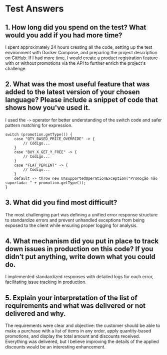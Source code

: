 # Test Answers

## 1. How long did you spend on the test? What would you add if you had more time?

I spent approximately 24 hours creating all the code, setting up the test environment with Docker Compose, and preparing the project description on GitHub. If I had more time, I would create a product registration feature with or without promotions via the API to further enrich the project's challenge.

## 2. What was the most useful feature that was added to the latest version of your chosen language? Please include a snippet of code that shows how you've used it.

I used the `->` operator for better understanding of the switch code and safer pattern matching for expression.

```
switch (promotion.getType()) {
    case "QTY_BASED_PRICE_OVERRIDE" -> {
        // Código...
    }
    case "BUY_X_GET_Y_FREE" -> {
        // Código...
    }
    case "FLAT_PERCENT" -> {
        // Código...
    }
    default -> throw new UnsupportedOperationException("Promoção não suportada: " + promotion.getType());
}
```

## 3. What did you find most difficult?

The most challenging part was defining a unified error response structure to standardize errors and prevent unhandled exceptions from being exposed to the client while ensuring proper logging for analysis.

## 4. What mechanism did you put in place to track down issues in production on this code? If you didn’t put anything, write down what you could do.

I implemented standardized responses with detailed logs for each error, facilitating issue tracking in production.

## 5. Explain your interpretation of the list of requirements and what was delivered or not delivered and why.

The requirements were clear and objective: the customer should be able to make a purchase with a list of items in any order, apply quantity-based promotions, and display the total amount and discounts received. Everything was delivered, but I believe improving the details of the applied discounts would be an interesting enhancement.